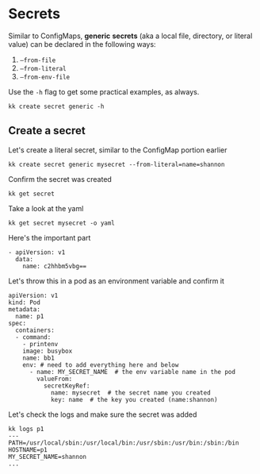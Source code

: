 # Secrets

Similar to ConfigMaps, **generic** **secrets** (aka a local file, directory, or literal value) can be declared in the following ways:

1. `—from-file`
2. `—from-literal`
3. `—from-env-file`

Use the `-h` flag to get some practical examples, as always. 

    kk create secret generic -h

## Create a secret

Let's create a literal secret, similar to the ConfigMap portion earlier

    kk create secret generic mysecret --from-literal=name=shannon

Confirm the secret was created

    kk get secret

Take a look at the yaml

    kk get secret mysecret -o yaml

Here's the important part

    - apiVersion: v1
      data:
        name: c2hhbm5vbg==

Let's throw this in a pod as an environment variable and confirm it

    apiVersion: v1
    kind: Pod
    metadata:
      name: p1
    spec:
      containers:
      - command:
        - printenv
        image: busybox
        name: bb1
        env: # need to add everything here and below
          - name: MY_SECRET_NAME  # the env variable name in the pod
            valueFrom:
              secretKeyRef:
                name: mysecret  # the secret name you created
                key: name  # the key you created (name:shannon)

Let's check the logs and make sure the secret was added

    kk logs p1
    ---
    PATH=/usr/local/sbin:/usr/local/bin:/usr/sbin:/usr/bin:/sbin:/bin
    HOSTNAME=p1
    MY_SECRET_NAME=shannon
    ...
